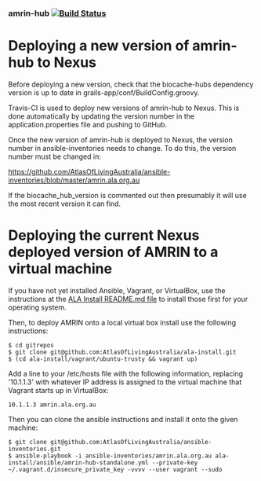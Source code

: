 ### amrin-hub   [![Build Status](https://travis-ci.org/AtlasOfLivingAustralia/amrin-hub.svg?branch=master)](https://travis-ci.org/AtlasOfLivingAustralia/amrin-hub)

Deploying a new version of amrin-hub to Nexus
============================================

Before deploying a new version, check that the biocache-hubs dependency version is up to date in grails-app/conf/BuildConfig.groovy.

Travis-CI is used to deploy new versions of amrin-hub to Nexus. This is done automatically by updating the version number in the application.properties file and pushing to GitHub.

Once the new version of amrin-hub is deployed to Nexus, the version number in ansible-inventories needs to change. To do this, the version number must be changed in: 

https://github.com/AtlasOfLivingAustralia/ansible-inventories/blob/master/amrin.ala.org.au

If the biocache_hub_version is commented out then presumably it will use the most recent version it can find.

Deploying the current Nexus deployed version of AMRIN to a virtual machine
=========================================================================

If you have not yet installed Ansible, Vagrant, or VirtualBox, use the instructions at the [ALA Install README.md file](https://github.com/AtlasOfLivingAustralia/ala-install/blob/master/README.md) to install those first for your operating system.

Then, to deploy AMRIN onto a local virtual box install use the following instructions:

```
$ cd gitrepos
$ git clone git@github.com:AtlasOfLivingAustralia/ala-install.git
$ (cd ala-install/vagrant/ubuntu-trusty && vagrant up)
```

Add a line to your /etc/hosts file with the following information, replacing '10.1.1.3' with whatever IP address is assigned to the virtual machine that Vagrant starts up in VirtualBox:

```
10.1.1.3 amrin.ala.org.au
```

Then you can clone the ansible instructions and install it onto the given machine:

```
$ git clone git@github.com:AtlasOfLivingAustralia/ansible-inventories.git
$ ansible-playbook -i ansible-inventories/amrin.ala.org.au ala-install/ansible/amrin-hub-standalone.yml --private-key ~/.vagrant.d/insecure_private_key -vvvv --user vagrant --sudo
```

